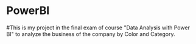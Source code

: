 # PowerBI
#This is my project in the final exam of course "Data Analysis with Power BI" to analyze the business of the company by Color and Category.
